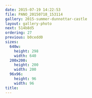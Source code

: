 ```yaml
---
date: 2015-07-19 14:22:53
file: PANO_20150718_153114
gallery: 2015-summer-dunnottar-castle
layout: gallery-photo
next: 514b8d5
ordering: 27
previous: b0cedd0
sizes:
  640w:
    height: 298
    width: 640
  200x200:
    height: 200
    width: 200
  96x96:
    height: 96
    width: 96
title: 
---
```

